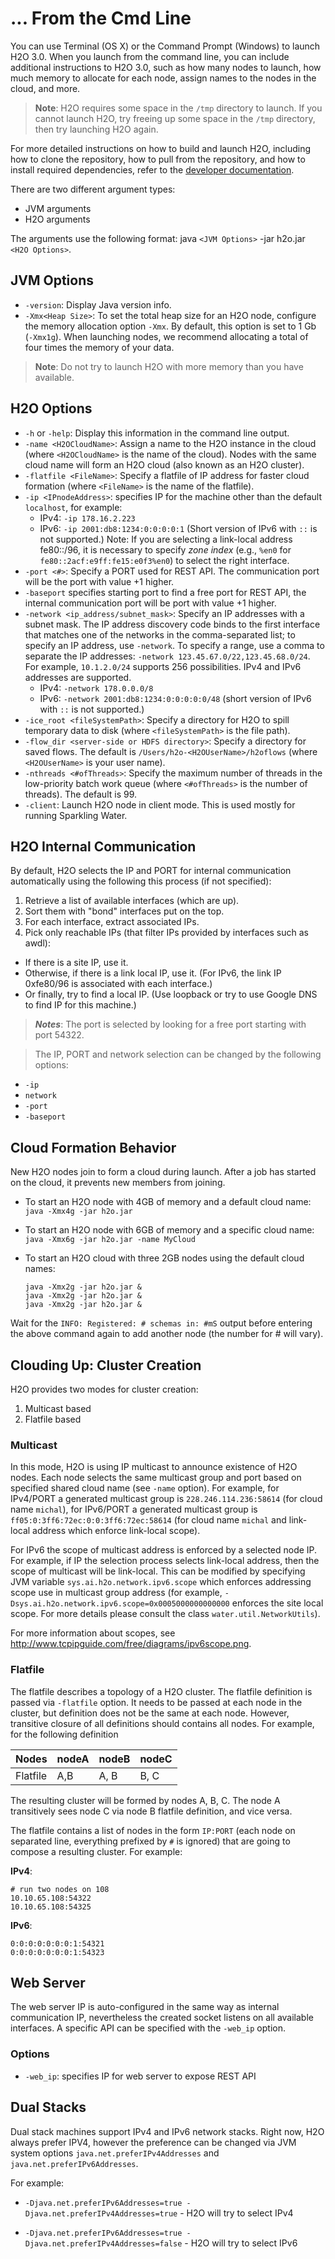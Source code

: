 # ... From the Cmd Line

You can use Terminal (OS X) or the Command Prompt (Windows) to launch H2O 3.0. When you launch from the command line, you can include additional instructions to H2O 3.0, such as how many nodes to launch, how much memory to allocate for each node, assign names to the nodes in the cloud, and more. 

>**Note**: H2O requires some space in the `/tmp` directory to launch. If you cannot launch H2O, try freeing up some space in the `/tmp` directory, then try launching H2O again. 

For more detailed instructions on how to build and launch H2O, including how to clone the repository, how to pull from the repository, and how to install required dependencies, refer to the [developer documentation](https://github.com/h2oai/h2o-3#41-building-from-the-command-line-quick-start). 

There are two different argument types:

- JVM arguments
- H2O arguments

The arguments use the following format: java `<JVM Options>` -jar h2o.jar `<H2O Options>`.  

## JVM Options

- `-version`: Display Java version info. 
- `-Xmx<Heap Size>`: To set the total heap size for an H2O node, configure the memory allocation option `-Xmx`. By default, this option is set to 1 Gb (`-Xmx1g`). When launching nodes, we recommend allocating a total of four times the memory of your data. 

> **Note**: Do not try to launch H2O with more memory than you have available. 


## H2O Options

- `-h` or `-help`: Display this information in the command line output. 
- `-name <H2OCloudName>`: Assign a name to the H2O instance in the cloud (where `<H2OCloudName>` is the name of the cloud). Nodes with the same cloud name will form an H2O cloud (also known as an H2O cluster). 
- `-flatfile <FileName>`: Specify a flatfile of IP address for faster cloud formation (where `<FileName>` is the name of the flatfile). 
- `-ip <IPnodeAddress>`: specifies IP for the machine other than the default `localhost`, for example:
    - IPv4: `-ip 178.16.2.223` 
    - IPv6: `-ip 2001:db8:1234:0:0:0:0:1` (Short version of IPv6 with `::` is not supported.) Note: If you are selecting a link-local address fe80::/96, it is necessary to specify _zone index_ (e.g., `%en0` for `fe80::2acf:e9ff:fe15:e0f3%en0`) to select the right interface.
- `-port <#>`: Specify a PORT used for REST API. The communication port will be the port with value +1 higher.
- `-baseport` specifies starting port to find a free port for REST API, the internal communication port will be port with value +1 higher.
- `-network <ip_address/subnet_mask>`: Specify an IP addresses with a subnet mask. The IP address discovery code binds to the first interface that matches one of the networks in the comma-separated list; to specify an IP address, use `-network`. To specify a range, use a comma to separate the IP addresses: `-network 123.45.67.0/22,123.45.68.0/24`. For example, `10.1.2.0/24` supports 256 possibilities. IPv4 and IPv6 addresses are supported. 
    - IPv4: `-network 178.0.0.0/8`
    - IPv6: `-network 2001:db8:1234:0:0:0:0:0/48` (short version of IPv6 with `::` is not supported.)
- `-ice_root <fileSystemPath>`: Specify a directory for H2O to spill temporary data to disk (where `<fileSystemPath>` is the file path). 
- `-flow_dir <server-side or HDFS directory>`: Specify a directory for saved flows. The default is `/Users/h2o-<H2OUserName>/h2oflows` (where `<H2OUserName>` is your user name). 
- `-nthreads <#ofThreads>`: Specify the maximum number of threads in the low-priority batch work queue (where `<#ofThreads>` is the number of threads). The default is 99. 
- `-client`: Launch H2O node in client mode. This is used mostly for running Sparkling Water. 


## H2O Internal Communication

By default, H2O selects the IP and PORT for internal communication automatically using the following this process (if not specified):

  1. Retrieve a list of available interfaces (which are up).
  2. Sort them with "bond" interfaces put on the top.
  3. For each interface, extract associated IPs.
  4. Pick only reachable IPs (that filter IPs provided by interfaces such as awdl):

   - If there is a site IP, use it.
   - Otherwise, if there is a link local IP, use it. (For IPv6, the link IP 0xfe80/96 is associated with each interface.)
   - Or finally, try to find a local IP. (Use loopback or try to use Google DNS to find IP for this machine.)

>***Notes***: The port is selected by looking for a free port starting with port 54322.

> The IP, PORT and network selection can be changed by the following options:

  - `-ip` 
  - `network`
  - `-port`
  - `-baseport` 

## Cloud Formation Behavior

New H2O nodes join to form a cloud during launch. After a job has started on the cloud, it  prevents new members from joining. 

- To start an H2O node with 4GB of memory and a default cloud name: 
  `java -Xmx4g -jar h2o.jar`

- To start an H2O node with 6GB of memory and a specific cloud name: 
  `java -Xmx6g -jar h2o.jar -name MyCloud`

- To start an H2O cloud with three 2GB nodes using the default cloud names: 

  ```
  java -Xmx2g -jar h2o.jar &
  java -Xmx2g -jar h2o.jar &
  java -Xmx2g -jar h2o.jar &
  ```

Wait for the `INFO: Registered: # schemas in: #mS` output before entering the above command again to add another node (the number for # will vary).

## Clouding Up: Cluster Creation

H2O provides two modes for cluster creation:

  1. Multicast based
  2. Flatfile based

### Multicast 
In this mode, H2O is using IP multicast to announce existence of H2O nodes. Each node selects the same multicast group and port based on specified shared cloud name (see `-name` option). For example, for IPv4/PORT a generated multicast group is `228.246.114.236:58614` (for cloud name `michal`), 
for IPv6/PORT a generated multicast group is `ff05:0:3ff6:72ec:0:0:3ff6:72ec:58614` (for cloud name `michal` and link-local address which enforce link-local scope).

For IPv6 the scope of multicast address is enforced by a selected node IP. For example, if IP the selection process selects link-local address, then the scope of multicast will be link-local. This can be modified by specifying JVM variable `sys.ai.h2o.network.ipv6.scope` which enforces addressing scope use in multicast group address (for example, `-Dsys.ai.h2o.network.ipv6.scope=0x0005000000000000` enforces the site local scope. For more details please consult the
class `water.util.NetworkUtils`).

For more information about scopes, see <a href="http://www.tcpipguide.com/free/diagrams/ipv6scope.png" target="_blank">http://www.tcpipguide.com/free/diagrams/ipv6scope.png</a>. 

### Flatfile
The flatfile describes a topology of a H2O cluster. The flatfile definition is passed via `-flatfile` option. It needs to be passed at each node in the cluster, but definition does not be the same at each node. However, transitive closure of all definitions should contains all nodes. For example, for the following definition

Nodes    | nodeA | nodeB | nodeC 
---------|-------|-------|-------
Flatfile | A,B   | A, B  | B, C  

The resulting cluster will be formed by nodes A, B, C. The node A transitively sees node C via node B flatfile definition, and vice versa.

The flatfile contains a list of nodes in the form `IP:PORT` (each node on separated line, everything prefixed by `#` is ignored) that are going to compose a resulting cluster. For example:

**IPv4**:

```
# run two nodes on 108
10.10.65.108:54322
10.10.65.108:54325
```
**IPv6**:

```
0:0:0:0:0:0:0:1:54321
0:0:0:0:0:0:0:1:54323
```

## Web Server
The web server IP is auto-configured in the same way as internal communication IP, nevertheless the created socket listens on all available interfaces. A specific API can be specified with the `-web_ip` option.

### Options
  - `-web_ip`: specifies IP for web server to expose REST API

## Dual Stacks
Dual stack machines support IPv4 and IPv6 network stacks.
Right now, H2O always prefer IPV4, however the preference can be changed via JVM system options `java.net.preferIPv4Addresses` and `java.net.preferIPv6Addresses`.

For example:

  - `-Djava.net.preferIPv6Addresses=true -Djava.net.preferIPv4Addresses=true` - H2O will try to select IPv4

  - `-Djava.net.preferIPv6Addresses=true -Djava.net.preferIPv4Addresses=false` - H2O will try to select IPv6

